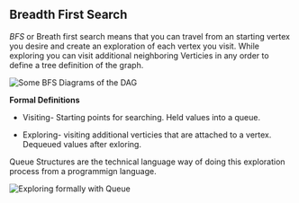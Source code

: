 ## Breadth First Search

*BFS* or Breath first search means that you can travel from an starting vertex you desire and create an exploration of each vertex you visit. While exploring you can visit additional neighboring Verticies in any order to define a tree definition of the graph.

![Some BFS Diagrams of the DAG]()

**Formal Definitions**

* Visiting- Starting points for searching. Held values into a queue.

* Exploring- visiting additional verticies that are attached to a vertex. Dequeued values after exloring.

Queue Structures are the technical language way of doing this exploration process from a programmign language.

![Exploring formally with Queue]()
